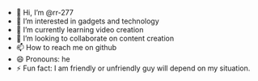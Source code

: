 - 👋 Hi, I’m @rr-277
- 👀 I’m interested in gadgets and technology
- 🌱 I’m currently learning video creation
- 💞️ I’m looking to collaborate on content creation
- 📫 How to reach me on github
- 😄 Pronouns: he
- ⚡ Fun fact: I am friendly or unfriendly guy will depend on my situation.

<!---
rr-277/rr-277 is a ✨ special ✨ repository because its `README.md` (this file) appears on your GitHub profile.
You can click the Preview link to take a look at your changes.
--->
